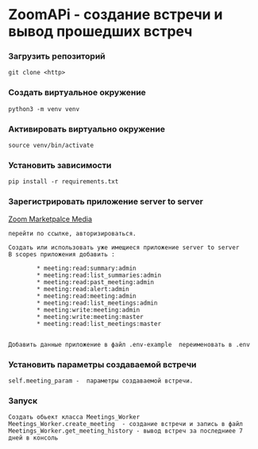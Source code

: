 # ZoomAPi - создание встречи и вывод прошедших встреч

### Загрузить репозиторий

    git clone <http>

### Создать виртуальное окружение

    python3 -m venv venv

### Активировать виртуально окружение

    source venv/bin/activate

### Установить зависимости

    pip install -r requirements.txt

### Зарегистрировать приложение server to server

[//]: # (    https://marketplace.zoom.us/)
    [Zoom Marketpalce Media](https://marketplace.zoom.us/ "Перейти на zoom marketpace")

    перейти по ссылке, авторизироваться. 
    
    Создать или использовать уже имещиеся приложение server to server
    В scopes приложения добавить : 

            * meeting:read:summary:admin
            * meeting:read:list_summaries:admin          
            * meeting:read:past_meeting:admin
            * meeting:read:alert:admin
            * meeting:read:meeting:admin
            * meeting:read:list_meetings:admin
            * meeting:write:meeting:admin
            * meeting:write:meeting:master
            * meeting:read:list_meetings:master


    Добавить данные приложение в файл .env-example  переименовать в .env

### Установить параметры создаваемой встречи 

    self.meeting_param -  параметры создаваемой встречи. 

### Запуск
    
    Создать обьект классa Meetings_Worker
    Meetings_Worker.create_meeting  - создание встречи и запись в файл 
    Meetings_Worker.get_meeting_history - вывод встреч за последниее 7 дней в консоль 

    

    




